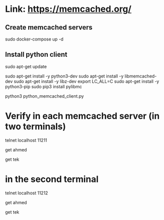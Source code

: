 # Link: https://memcached.org/

## Create memcached servers
sudo docker-compose up -d

## Install python client
sudo apt-get update

sudo apt-get install -y python3-dev
sudo apt-get install -y libmemcached-dev
sudo apt-get install -y libz-dev
export LC_ALL=C
sudo apt-get install -y python3-pip
sudo pip3 install pylibmc

python3 python_memcached_client.py


# Verify in each memcached server (in two terminals)

telnet localhost 11211

get ahmed

get tek

# in the second terminal
telnet localhost 11212

get ahmed

get tek


